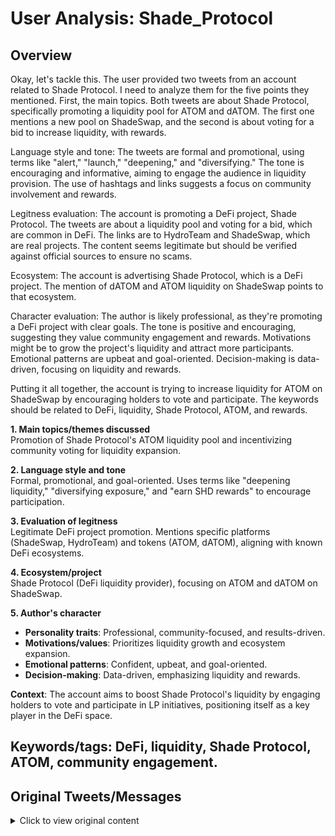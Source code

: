 # User Analysis: Shade_Protocol

## Overview

<think>
Okay, let's tackle this. The user provided two tweets from an account related to Shade Protocol. I need to analyze them for the five points they mentioned. First, the main topics. Both tweets are about Shade Protocol, specifically promoting a liquidity pool for ATOM and dATOM. The first one mentions a new pool on ShadeSwap, and the second is about voting for a bid to increase liquidity, with rewards.

Language style and tone: The tweets are formal and promotional, using terms like "alert," "launch," "deepening," and "diversifying." The tone is encouraging and informative, aiming to engage the audience in liquidity provision. The use of hashtags and links suggests a focus on community involvement and rewards.

Legitness evaluation: The account is promoting a DeFi project, Shade Protocol. The tweets are about a liquidity pool and voting for a bid, which are common in DeFi. The links are to HydroTeam and ShadeSwap, which are real projects. The content seems legitimate but should be verified against official sources to ensure no scams.

Ecosystem: The account is advertising Shade Protocol, which is a DeFi project. The mention of dATOM and ATOM liquidity on ShadeSwap points to that ecosystem.

Character evaluation: The author is likely professional, as they're promoting a DeFi project with clear goals. The tone is positive and encouraging, suggesting they value community engagement and rewards. Motivations might be to grow the project's liquidity and attract more participants. Emotional patterns are upbeat and goal-oriented. Decision-making is data-driven, focusing on liquidity and rewards.

Putting it all together, the account is trying to increase liquidity for ATOM on ShadeSwap by encouraging holders to vote and participate. The keywords should be related to DeFi, liquidity, Shade Protocol, ATOM, and rewards.
</think>

**1. Main topics/themes discussed**  
Promotion of Shade Protocol's ATOM liquidity pool and incentivizing community voting for liquidity expansion.  

**2. Language style and tone**  
Formal, promotional, and goal-oriented. Uses terms like "deepening liquidity," "diversifying exposure," and "earn SHD rewards" to encourage participation.  

**3. Evaluation of legitness**  
Legitimate DeFi project promotion. Mentions specific platforms (ShadeSwap, HydroTeam) and tokens (ATOM, dATOM), aligning with known DeFi ecosystems.  

**4. Ecosystem/project**  
Shade Protocol (DeFi liquidity provider), focusing on ATOM and dATOM on ShadeSwap.  

**5. Author's character**  
- **Personality traits**: Professional, community-focused, and results-driven.  
- **Motivations/values**: Prioritizes liquidity growth and ecosystem expansion.  
- **Emotional patterns**: Confident, upbeat, and goal-oriented.  
- **Decision-making**: Data-driven, emphasizing liquidity and rewards.  

**Context**: The account aims to boost Shade Protocol's liquidity by engaging holders to vote and participate in LP initiatives, positioning itself as a key player in the DeFi space.  

**Keywords/tags**: DeFi, liquidity, Shade Protocol, ATOM, community engagement.
---
## Original Tweets/Messages

<details>
<summary>Click to view original content</summary>

| Type | Content |
|------|---------|
| messages | New pool alert: ATOM &lt;&gt; dATOM

dATOM is the first @dropdotmoney asset on ShadeSwap!

This LP launch is another big step in deepening and diversifying ATOM liquidity exposure in private DeFi. https://t.co/u4X1CNpR1u |
| messages | Hey ATOM holders, want to help Shade Protocol get more liquidity for ATOM? 

You can go vote on this bid on @HydroTeam_, and earn SHD rewards in the process!

https://t.co/DpuuhTSIAv |

</details>
